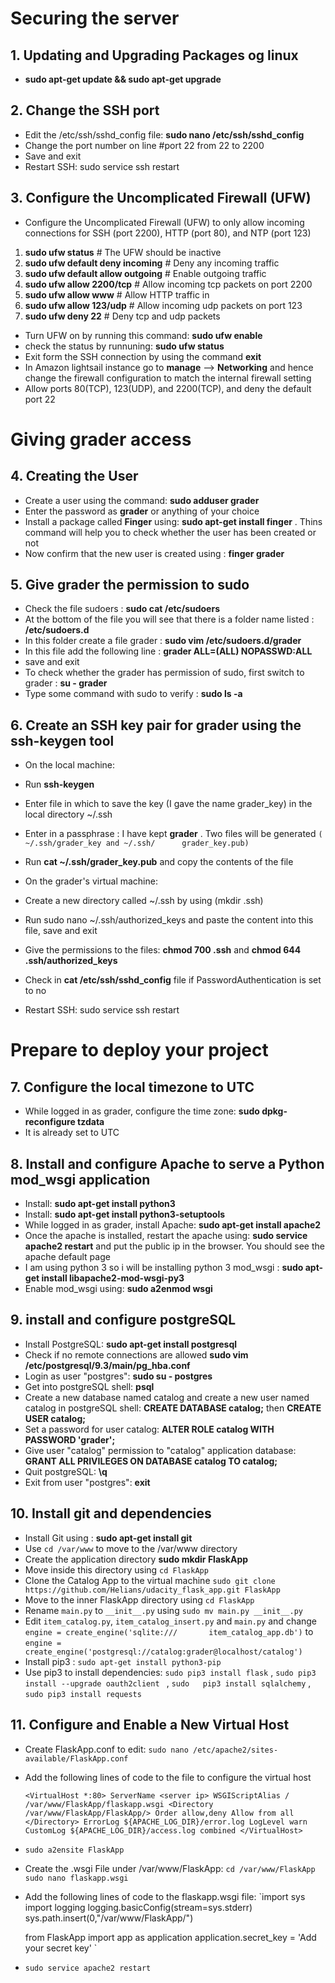 # Securing the server

## 1. Updating and Upgrading Packages og linux
- **sudo apt-get update && sudo apt-get upgrade**

## 2. Change the SSH port
- Edit the /etc/ssh/sshd_config file: **sudo nano /etc/ssh/sshd_config**
- Change the port number on line #port 22 from 22 to 2200
- Save and exit
- Restart SSH: sudo service ssh restart

## 3. Configure the Uncomplicated Firewall (UFW)
- Configure the Uncomplicated Firewall (UFW) to only allow incoming connections for SSH (port 2200), HTTP (port 80), and NTP (port 123)

 1. **sudo ufw status**                  # The UFW should be inactive
 2. **sudo ufw default deny incoming**   # Deny any incoming traffic
 3. **sudo ufw default allow outgoing**  # Enable outgoing traffic
 4. **sudo ufw allow 2200/tcp**          # Allow incoming tcp packets on port 2200
 5. **sudo ufw allow www**               # Allow HTTP traffic in
 6. **sudo ufw allow 123/udp**           # Allow incoming udp packets on port 123
 7. **sudo ufw deny 22**                 # Deny tcp and udp packets

- Turn UFW on by running this command: **sudo ufw enable**
- check the status by runnuning: **sudo ufw status**
- Exit form the SSH connection by using the command **exit**
- In Amazon lightsail instance go to **manage** --> **Networking** and hence change the firewall configuration to     match the internal firewall setting
- Allow ports 80(TCP), 123(UDP), and 2200(TCP), and deny the default port 22

# Giving grader access

## 4. Creating the User
- Create a user using the command: **sudo adduser grader**
- Enter the password as **grader** or anything of your choice
- Install a package called **Finger** using: **sudo apt-get install finger** . Thins command will help you to check   whether the user has been created or not
- Now confirm that the new user is created using : **finger grader**

## 5. Give grader the permission to sudo
- Check the file sudoers : **sudo cat /etc/sudoers**
- At the bottom of the file you will see that there is a folder name listed : **/etc/sudoers.d**
- In this folder create a file grader : **sudo vim /etc/sudoers.d/grader**
- In this file add the following line : **grader ALL=(ALL) NOPASSWD:ALL**
- save and exit
- To check whether the grader has permission of sudo, first switch to grader : **su - grader**
- Type some command with sudo to verify : **sudo ls -a**

## 6. Create an SSH key pair for grader using the ssh-keygen tool
- On the local machine:
- Run **ssh-keygen**
- Enter file in which to save the key (I gave the name grader_key) in the local directory ~/.ssh
- Enter in a passphrase :  I have kept **grader** . Two files will be generated `( ~/.ssh/grader_key and ~/.ssh/      grader_key.pub)`
- Run **cat ~/.ssh/grader_key.pub** and copy the contents of the file

- On the grader's virtual machine:
- Create a new directory called ~/.ssh by using (mkdir .ssh)
- Run sudo nano ~/.ssh/authorized_keys and paste the content into this file, save and exit
- Give the permissions to the files: **chmod 700 .ssh** and **chmod 644 .ssh/authorized_keys**
- Check in **cat /etc/ssh/sshd_config** file if PasswordAuthentication is set to no
- Restart SSH: sudo service ssh restart

# Prepare to deploy your project

## 7. Configure the local timezone to UTC
- While logged in as grader, configure the time zone: **sudo dpkg-reconfigure tzdata**
- It is already set to UTC

## 8. Install and configure Apache to serve a Python mod_wsgi application
- Install: **sudo apt-get install python3**
- Install: **sudo apt-get install python3-setuptools**
- While logged in as grader, install Apache: **sudo apt-get install apache2**
- Once the apache is installed, restart the apache using: **sudo service apache2 restart** and put the public ip in   the browser. You should see the apache default page
- I am using python 3 so i will be installing python 3 mod_wsgi : **sudo apt-get install libapache2-mod-wsgi-py3**
- Enable mod_wsgi using: **sudo a2enmod wsgi**

## 9. install and configure postgreSQL
- Install PostgreSQL: **sudo apt-get install postgresql**
- Check if no remote connections are allowed **sudo vim /etc/postgresql/9.3/main/pg_hba.conf**
- Login as user "postgres": **sudo su - postgres**
- Get into postgreSQL shell: **psql**
- Create a new database named catalog and create a new user named catalog in postgreSQL shell: **CREATE DATABASE      catalog;** then **CREATE USER catalog;**
- Set a password for user catalog: **ALTER ROLE catalog WITH PASSWORD 'grader';**
- Give user "catalog" permission to "catalog" application database: **GRANT ALL PRIVILEGES ON DATABASE catalog TO     catalog;**
- Quit postgreSQL: **\q**
- Exit from user "postgres": **exit**

## 10. Install git and dependencies
- Install Git using : **sudo apt-get install git**
- Use `cd /var/www` to move to the /var/www directory
- Create the application directory **sudo mkdir FlaskApp**
- Move inside this directory using `cd FlaskApp`
- Clone the Catalog App to the virtual machine `sudo git clone https://github.com/Helians/udacity_flask_app.git FlaskApp`
- Move to the inner FlaskApp directory using `cd FlaskApp`
- Rename `main.py` to `__init__.py` using `sudo mv main.py __init__.py`
- Edit `item_catalog.py`, `item_catalog_insert.py` and `main.py` and change `engine = create_engine('sqlite:///       item_catalog_app.db')` to `engine = create_engine('postgresql://catalog:grader@localhost/catalog')`
- Install pip3 : `sudo apt-get install python3-pip`
- Use pip3 to install dependencies: `sudo pip3 install flask` , `sudo pip3 install --upgrade oauth2client ` , `sudo   pip3 install sqlalchemy` , `sudo pip3 install requests`

## 11. Configure and Enable a New Virtual Host
- Create FlaskApp.conf to edit: `sudo nano /etc/apache2/sites-available/FlaskApp.conf`
- Add the following lines of code to the file to configure the virtual host

  `<VirtualHost *:80>
	ServerName <server ip>
	WSGIScriptAlias / /var/www/FlaskApp/flaskapp.wsgi
	<Directory /var/www/FlaskApp/FlaskApp/>
		Order allow,deny
		Allow from all
	</Directory>
	ErrorLog ${APACHE_LOG_DIR}/error.log
	LogLevel warn
	CustomLog ${APACHE_LOG_DIR}/access.log combined
</VirtualHost>`

- `sudo a2ensite FlaskApp`

- Create the .wsgi File under /var/www/FlaskApp:
  `cd /var/www/FlaskApp
   sudo nano flaskapp.wsgi `

- Add the following lines of code to the flaskapp.wsgi file:
  `import sys
  import logging
  logging.basicConfig(stream=sys.stderr)
  sys.path.insert(0,"/var/www/FlaskApp/")

  from FlaskApp import app as application
  application.secret_key = 'Add your secret key' `
 - `sudo service apache2 restart`
